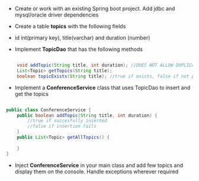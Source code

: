 * Create or work with an existing Spring boot project. Add jdbc and mysql/oracle driver dependencies

* Create a table __topics__ with the following fields
* id int(primary key), title(varchar) and duration (number)
* Implement __TopicDao__ that has the following methods

``` java

	void addTopic(String title, int duration); //DOES NOT ALLOW DUPLICATION
	List<Topic> getTopics(String title);
	boolean topicExists(String title); //true if exists, false if not present	

```

* Implement a __ConferenceService__ class that uses TopicDao to insert and get the topics

``` java 

public class ConferenceService {
	public boolean addTopic(String title, int duration) {
		//true if succesfully inserted
		//false if insertion fails
	}
	public List<Topic> getAllTopics() {
	
	} 
}

```

* Inject __ConferenceService__ in your main class and add few topics and display them on the console. Handle exceptions wherever required


